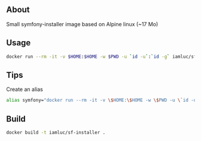 About
-----

Small symfony-installer image based on Alpine linux (~17 Mo)

Usage
-----

```sh
docker run --rm -it -v $HOME:$HOME -w $PWD -u `id -u`:`id -g` iamluc/sf-installer
```

Tips
----

Create an alias

```sh
alias symfony="docker run --rm -it -v \$HOME:\$HOME -w \$PWD -u \`id -u\`:\`id -g\` iamluc/sf-installer"
```

Build
-----

```sh
docker build -t iamluc/sf-installer .
```

